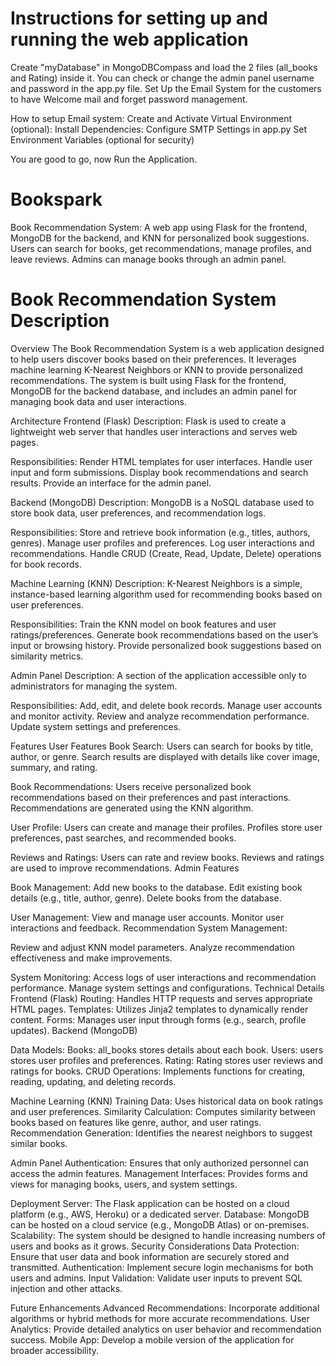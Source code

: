 # Instructions for setting up and running the web application
Create "myDatabase" in MongoDBCompass and load the 2 files (all_books and Rating) inside it.
You can check or change the admin panel username and password in the app.py file.
Set Up the Email System for the customers to have Welcome mail and forget password management.

How to setup Email system:
Create and Activate Virtual Environment (optional):
Install Dependencies:
Configure SMTP Settings in app.py
Set Environment Variables (optional for security)

You are good to go, now Run the Application.

# Bookspark
Book Recommendation System: A web app using Flask for the frontend, MongoDB for the backend, and KNN for personalized book suggestions. Users can search for books, get recommendations, manage profiles, and leave reviews. Admins can manage books through an admin panel.


# Book Recommendation System Description
Overview
The Book Recommendation System is a web application designed to help users discover books based on their preferences. It leverages machine learning K-Nearest Neighbors or KNN to provide personalized recommendations. The system is built using Flask for the frontend, MongoDB for the backend database, and includes an admin panel for managing book data and user interactions.

Architecture
Frontend (Flask)
Description: Flask is used to create a lightweight web server that handles user interactions and serves web pages.

Responsibilities:
Render HTML templates for user interfaces.
Handle user input and form submissions.
Display book recommendations and search results.
Provide an interface for the admin panel.

Backend (MongoDB)
Description: MongoDB is a NoSQL database used to store book data, user preferences, and recommendation logs.

Responsibilities:
Store and retrieve book information (e.g., titles, authors, genres).
Manage user profiles and preferences.
Log user interactions and recommendations.
Handle CRUD (Create, Read, Update, Delete) operations for book records.

Machine Learning (KNN)
Description: K-Nearest Neighbors is a simple, instance-based learning algorithm used for recommending books based on user preferences.

Responsibilities:
Train the KNN model on book features and user ratings/preferences.
Generate book recommendations based on the user’s input or browsing history.
Provide personalized book suggestions based on similarity metrics.

Admin Panel
Description: A section of the application accessible only to administrators for managing the system.

Responsibilities:
Add, edit, and delete book records.
Manage user accounts and monitor activity.
Review and analyze recommendation performance.
Update system settings and preferences.

Features
User Features
Book Search:
Users can search for books by title, author, or genre.
Search results are displayed with details like cover image, summary, and rating.

Book Recommendations:
Users receive personalized book recommendations based on their preferences and past interactions.
Recommendations are generated using the KNN algorithm.

User Profile:
Users can create and manage their profiles.
Profiles store user preferences, past searches, and recommended books.

Reviews and Ratings:
Users can rate and review books.
Reviews and ratings are used to improve recommendations.
Admin Features

Book Management:
Add new books to the database.
Edit existing book details (e.g., title, author, genre).
Delete books from the database.

User Management:
View and manage user accounts.
Monitor user interactions and feedback.
Recommendation System Management:

Review and adjust KNN model parameters.
Analyze recommendation effectiveness and make improvements.

System Monitoring:
Access logs of user interactions and recommendation performance.
Manage system settings and configurations.
Technical Details
Frontend (Flask)
Routing: Handles HTTP requests and serves appropriate HTML pages.
Templates: Utilizes Jinja2 templates to dynamically render content.
Forms: Manages user input through forms (e.g., search, profile updates).
Backend (MongoDB)

Data Models:
Books: all_books stores details about each book.
Users: users stores user profiles and preferences.
Rating: Rating stores user reviews and ratings for books.
CRUD Operations: Implements functions for creating, reading, updating, and deleting records.

Machine Learning (KNN)
Training Data: Uses historical data on book ratings and user preferences.
Similarity Calculation: Computes similarity between books based on features like genre, author, and user ratings.
Recommendation Generation: Identifies the nearest neighbors to suggest similar books.

Admin Panel
Authentication: Ensures that only authorized personnel can access the admin features.
Management Interfaces: Provides forms and views for managing books, users, and system settings.

Deployment
Server: The Flask application can be hosted on a cloud platform (e.g., AWS, Heroku) or a dedicated server.
Database: MongoDB can be hosted on a cloud service (e.g., MongoDB Atlas) or on-premises.
Scalability: The system should be designed to handle increasing numbers of users and books as it grows.
Security Considerations
Data Protection: Ensure that user data and book information are securely stored and transmitted.
Authentication: Implement secure login mechanisms for both users and admins.
Input Validation: Validate user inputs to prevent SQL injection and other attacks.

Future Enhancements
Advanced Recommendations: Incorporate additional algorithms or hybrid methods for more accurate recommendations.
User Analytics: Provide detailed analytics on user behavior and recommendation success.
Mobile App: Develop a mobile version of the application for broader accessibility.
